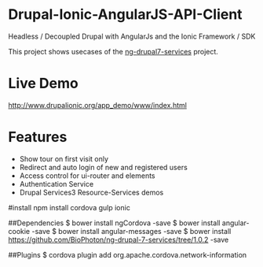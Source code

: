 # Drupal-Ionic-AngularJS-API-Client
Headless / Decoupled Drupal with AngularJs and the Ionic Framework / SDK

This project shows usecases of the [ng-drupal7-services](https://github.com/BioPhoton/ng-drupal7-services) project.

# Live Demo
http://www.drupalionic.org/app_demo/www/index.html

# Features
- Show tour on first visit only
- Redirect and auto login of new and registered users
- Access control for ui-router and elements
- Authentication Service
- Drupal Services3 Resource-Services demos

#install
npm install cordova gulp ionic

##Dependencies
$ bower install ngCordova -save
$ bower install angular-cookie -save
$ bower install angular-messages -save
$ bower install https://github.com/BioPhoton/ng-drupal-7-services/tree/1.0.2 -save

##Plugins
$ cordova plugin add org.apache.cordova.network-information
